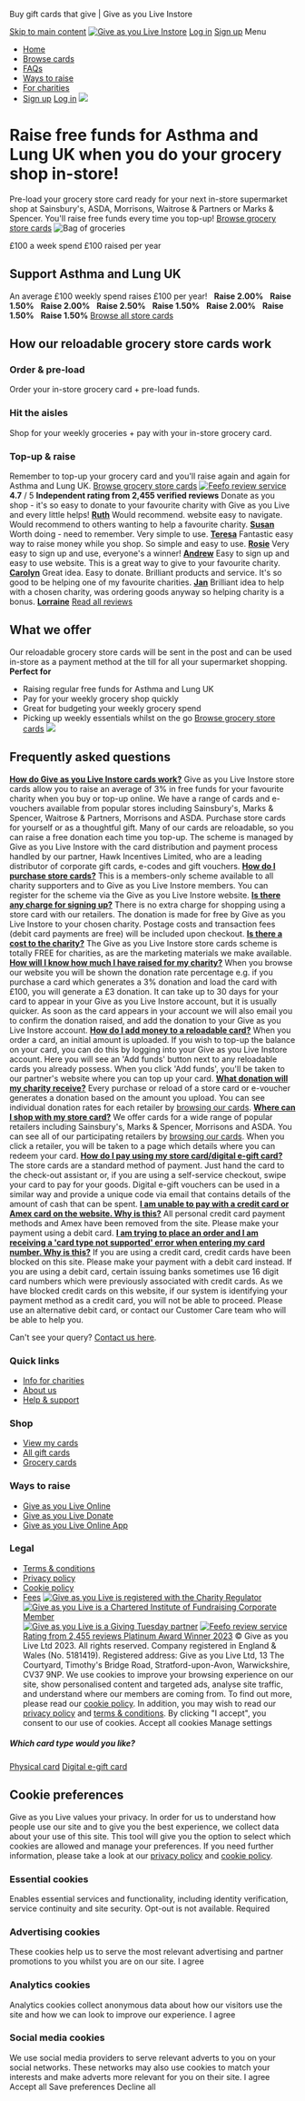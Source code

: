 
Buy gift cards that give | Give as you Live Instore
 
[Skip to main content](#content)
[![Give as you Live Instore](/images/common/logos/gayl/lc/instore.png)](/) 
 [Log in](/login)
 [Sign up](/signup)
 Menu
* [Home](/ "Home")
* [Browse cards](/shop)
* [FAQs](/faqs)
* [Ways to raise](/ways-to-raise)
* [For charities](https://admin.giveasyoulive.com/how-it-helps)
* [Sign up](/signup)
 [Log in](/login)
![](/images/hero/groceries-lg.jpg)
 
# Raise free funds for Asthma and Lung UK when you do your grocery shop in-store!
Pre-load your grocery store card ready for your next in-store supermarket shop at Sainsbury's, ASDA, Morrisons, Waitrose & Partners or Marks & Spencer. You'll raise free funds every time you top-up!
[Browse grocery store cards](/shop?cats[]=10) 
![Bag of groceries](/images/overlays/groceries-lg.png)
 
£100 a week spend
£100 raised per year
## Support Asthma and Lung UK
An average £100 weekly spend raises £100 per year!
 [![Tesco](data:image/gif;base64,R0lGODlhBAADAJEAAAAAAP///////wAAACH5BAEAAAIALAAAAAAEAAMAAAIDjI9WADs=)](/buy-gift-cards/tesco-gift-card)
**Raise 2.00%**
 [![Sainsbury's](data:image/gif;base64,R0lGODlhBAADAJEAAAAAAP///////wAAACH5BAEAAAIALAAAAAAEAAMAAAIDjI9WADs=)](/buy-gift-cards/sainsburys-gift-card)
**Raise 1.50%**
 [![ASDA](data:image/gif;base64,R0lGODlhBAADAJEAAAAAAP///////wAAACH5BAEAAAIALAAAAAAEAAMAAAIDjI9WADs=)](/buy-gift-cards/asda-gift-card)
**Raise 2.00%**
 [![Marks & Spencer](data:image/gif;base64,R0lGODlhBAADAJEAAAAAAP///////wAAACH5BAEAAAIALAAAAAAEAAMAAAIDjI9WADs=)](/buy-gift-cards/marks-spencer-gift-card)
**Raise 2.50%**
 [![Waitrose & John Lewis](data:image/gif;base64,R0lGODlhBAADAJEAAAAAAP///////wAAACH5BAEAAAIALAAAAAAEAAMAAAIDjI9WADs=)](/buy-gift-cards/waitrose-john-lewis-gift-card)
**Raise 1.50%**
 [![Morrisons](data:image/gif;base64,R0lGODlhBAADAJEAAAAAAP///////wAAACH5BAEAAAIALAAAAAAEAAMAAAIDjI9WADs=)](/buy-gift-cards/morrisons-gift-card)
**Raise 2.00%**
 [![Iceland](data:image/gif;base64,R0lGODlhBAADAJEAAAAAAP///////wAAACH5BAEAAAIALAAAAAAEAAMAAAIDjI9WADs=)](/buy-gift-cards/iceland-digital)
**Raise 1.50%**
 [![Farmfoods](data:image/gif;base64,R0lGODlhBAADAJEAAAAAAP///////wAAACH5BAEAAAIALAAAAAAEAAMAAAIDjI9WADs=)](/buy-gift-cards/farmfoods-digital)
**Raise 1.50%**
[Browse all store cards](/shop) 
## How our reloadable grocery store cards work
 
### Order & pre-load
Order your in-store grocery card + pre-load funds.
 
### Hit the aisles
Shop for your weekly groceries + pay with your in-store grocery card.
 
### Top-up & raise
Remember to top-up your grocery card and you'll raise again and again for Asthma and Lung UK.
[Browse grocery store cards](/shop?cats[]=10) 
[![Feefo review service](/images/common/logos/feefo.png)](/testimonials)
 **4.7** / 5
**Independent rating from 2,455 verified reviews**
Donate as you shop - it's so easy to donate to your favourite charity with Give as you Live and every little helps!
[**Ruth**](/testimonials?review=5a4b5b81498e95facfea6148)
Would recommend. website easy to navigate. Would recommend to others wanting to help a favourite charity.
[**Susan**](/testimonials?review=5a381b85498e3bc43d9c28d1)
Worth doing - need to remember. Very simple to use.
[**Teresa**](/testimonials?review=5a382b59498efae63523ace1)
Fantastic easy way to raise money while you shop. So simple and easy to use.
[**Rosie**](/testimonials?review=5a393017498e2e46a9933f4d)
Very easy to sign up and use, everyone's a winner!
[**Andrew**](/testimonials?review=5a3cd739498eeb1d7091a3f4)
Easy to sign up and easy to use website. This is a great way to give to your favourite charity.
[**Carolyn**](/testimonials?review=5a37fc89498e3bc43d9b4c6a)
Great idea. Easy to donate. Brilliant products and service. It's so good to be helping one of my favourite charities.
[**Jan**](/testimonials?review=5a38243b498e3bc43d9c6e1a) 
Brilliant idea to help with a chosen charity, was ordering goods anyway so helping charity is a bonus.
[**Lorraine**](/testimonials?review=5a38108e498e8b2cbda96b8f)
[Read all reviews](/testimonials)
## What we offer
Our reloadable grocery store cards will be sent in the post and can be used in-store as a payment method at the till for all your supermarket shopping.
**Perfect for**
* Raising regular free funds for Asthma and Lung UK
* Pay for your weekly grocery shop quickly
* Great for budgeting your weekly grocery spend
* Picking up weekly essentials whilst on the go
[Browse grocery store cards](/shop?cats[]=10) 
![](/images/bg/groceries.jpg?v=2020)
## Frequently asked questions
[**How do Give as you Live Instore cards work?**](#answer1)
Give as you Live Instore store cards allow you to raise an average of 3% in free funds for your favourite charity when you buy or top-up online.
We have a range of cards and e-vouchers available from popular stores including Sainsbury's, Marks & Spencer, Waitrose & Partners, Morrisons and ASDA.
Purchase store cards for yourself or as a thoughtful gift. Many of our cards are reloadable, so you can raise a free donation each time you top-up.
The scheme is managed by Give as you Live Instore with the card distribution and payment process handled by our partner, Hawk Incentives Limited, who are a leading distributor of corporate gift cards, e-codes and gift vouchers.
[**How do I purchase store cards?**](#answer2)
This is a members-only scheme available to all charity supporters and to Give as you Live Instore members. You can register for the scheme via the Give as you Live Instore website.
[**Is there any charge for signing up?**](#answer3)
There is no extra charge for shopping using a store card with our retailers. The donation is made for free by Give as you Live Instore to your chosen charity.
Postage costs and transaction fees (debit card payments are free) will be included upon checkout.
[**Is there a cost to the charity?**](#answer4)
The Give as you Live Instore store cards scheme is totally FREE for charities, as are the marketing materials we make available.
[**How will I know how much I have raised for my charity?**](#answer5)
When you browse our website you will be shown the donation rate percentage e.g. if you purchase a card which generates a 3% donation and load the card with £100, you will generate a £3 donation.
It can take up to 30 days for your card to appear in your Give as you Live Instore account, but it is usually quicker. As soon as the card appears in your account we will also email you to confirm the donation raised, and add the donation to your Give as you Live Instore account.
[**How do I add money to a reloadable card?**](#answer6)
When you order a card, an initial amount is uploaded. If you wish to top-up the balance on your card, you can do this by logging into your Give as you Live Instore account. Here you will see an 'Add funds' button next to any reloadable cards you already possess. When you click 'Add funds', you'll be taken to our partner's website where you can top up your card.
[**What donation will my charity receive?**](#answer7)
Every purchase or reload of a store card or e-voucher generates a donation based on the amount you upload. You can see individual donation rates for each retailer by [browsing our cards](/shop).
[**Where can I shop with my store card?**](#answer8)
We offer cards for a wide range of popular retailers including Sainsbury's, Marks & Spencer, Morrisons and ASDA.
You can see all of our participating retailers by [browsing our cards](/shop). When you click a retailer, you will be taken to a page which details where you can redeem your card.
[**How do I pay using my store card/digital e-gift card?**](#answer9)
The store cards are a standard method of payment. Just hand the card to the check-out assistant or, if you are using a self-service checkout, swipe your card to pay for your goods.
Digital e-gift vouchers can be used in a similar way and provide a unique code via email that contains details of the amount of cash that can be spent.
[**I am unable to pay with a credit card or Amex card on the website. Why is this?**](#answer10)
All personal credit card payment methods and Amex have been removed from the site. Please make your payment using a debit card.
[**I am trying to place an order and I am receiving a 'card type not supported' error when entering my card number. Why is this?**](#answer11)
If you are using a credit card, credit cards have been blocked on this site. Please make your payment with a debit card instead.
If you are using a debit card, certain issuing banks sometimes use 16 digit card numbers which were previously associated with credit cards. As we have blocked credit cards on this website, if our system is identifying your payment method as a credit card, you will not be able to proceed. Please use an alternative debit card, or contact our Customer Care team who will be able to help you.
 
Can't see your query? [Contact us here](/contact-us).
 
 
### **Quick links**
* [Info for charities](https://admin.giveasyoulive.com)
* [About us](/about-us)
* [Help & support](/help)
### **Shop**
* [View my cards](/dashboard)
* [All gift cards](/shop)
* [Grocery cards](/groceries)
### **Ways to raise**
* [Give as you Live Online](https://www.giveasyoulive.com/)
* [Give as you Live Donate](https://donate.giveasyoulive.com/)
* [Give as you Live Online App](https://www.giveasyoulive.com/app)
### **Legal**
* [Terms & conditions](/terms)
* [Privacy policy](/privacy)
* [Cookie policy](/cookies)
* [Fees](/fees)
[![Give as you Live is registered with the Charity Regulator](/images/common/logos/fundraising-regulator-white.png)](https://www.fundraisingregulator.org.uk/directory/give-you-live-limited) 
[![Give as you Live is a Chartered Institute of Fundraising Corporate Member](/images/common/logos/ciof-partner-white.png)](https://ciof.org.uk/guidance-and-resources/suppliers-directory/detail?id=100) 
[![Give as you Live is a Giving Tuesday partner](/images/common/logos/giving-tuesday-white.png)](https://www.givingtuesday.org.uk/our-partners/?search=give+as+you+live) 
[![Feefo review service](/images/common/logos/feefo-white.png)Rating from 2,455 reviews Platinum Award Winner 2023](/testimonials)
© Give as you Live Ltd 2023. All rights reserved. Company registered in England & Wales (No. 5181419). Registered address: Give as you Live Ltd, 13 The Courtyard, Timothy's Bridge Road, Stratford-upon-Avon, Warwickshire, CV37 9NP.
We use cookies to improve your browsing experience on our site, show personalised content and targeted ads, analyse site traffic, and understand where our members are coming from.
To find out more, please read our [cookie policy](/cookies). In addition, you may wish to read our [privacy policy](/privacy) and [terms & conditions](/terms). By clicking "I accept", you consent to our use of cookies.
 Accept all cookies
 Manage settings
 
##### Which card type would you like?
 [Physical  card](#) 
 [Digital e-gift card](#) 
## Cookie preferences
 
Give as you Live values your privacy. In order for us to understand how people use our site and to give you the best experience, we collect data about your use of this site. This tool will give you the option to select which cookies are allowed and manage your preferences.
If you need further information, please take a look at our [privacy policy](/privacy) and [cookie policy](/privacy).
### Essential cookies
Enables essential services and functionality, including identity verification, service continuity and site security. Opt-out is not available.
Required
### Advertising cookies
These cookies help us to serve the most relevant advertising and partner promotions to you whilst you are on our site.
I agree
### Analytics cookies
Analytics cookies collect anonymous data about how our visitors use the site and how we can look to improve our experience.
I agree
### Social media cookies
We use social media providers to serve relevant adverts to you on your social networks. These networks may also use cookies to match your interests and make adverts more relevant for you on their site.
I agree
 Accept all
 Save preferences
 Decline all
